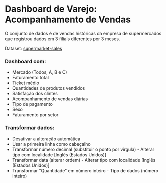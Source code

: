 <h1>Dashboard de Varejo: Acompanhamento de Vendas</h1>

O conjunto de dados é de vendas históricas da empresa de supermercados que registrou dados em 3 filiais diferentes por 3 meses.

Dataset: [supermarket-sales](https://www.kaggle.com/datasets/aungpyaeap/supermarket-sales)

<h3>Dashboard com:</h3>
<ul>
  <li>Mercado (Todos, A, B e C)</li>
  <li>Faturamento total</li>
  <li>Ticket médio</li>
  <li>Quantidades de produtos vendidos</li>
  <li>Satisfação dos clintes</li>
  <li>Acompanhamento de vendas diárias</li>
  <li>Tipo de pagamento</li>
  <li>Sexo</li>
  <li>Faturamento por setor</li>
</ul>

<h3>Transformar dados:</h3>
<ul>
  <li>Desativar a alteração automática</li>
  <li>Usar a primeira linha como cabeçalho</li>
  <li>Transformar número decimal (substituir o ponto por vírgula) - Alterar tipo com localidade [Inglês (Estados Unidos)]</li>
  <li>Transformar data (alterar ordem) - Alterar tipo com localidade [Inglês (Estados Unidos)]</li>
  <li>Transformar "Quantidade" em número inteiro - Tipo de dados (número inteiro)</li>
</ul>


